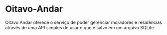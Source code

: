 # Oitavo-Andar
Oitavo Andar oferece o serviço de poder gerenciar moradores e residências através de uma API simples de usar e que é salvo em um arquivo SQLite
